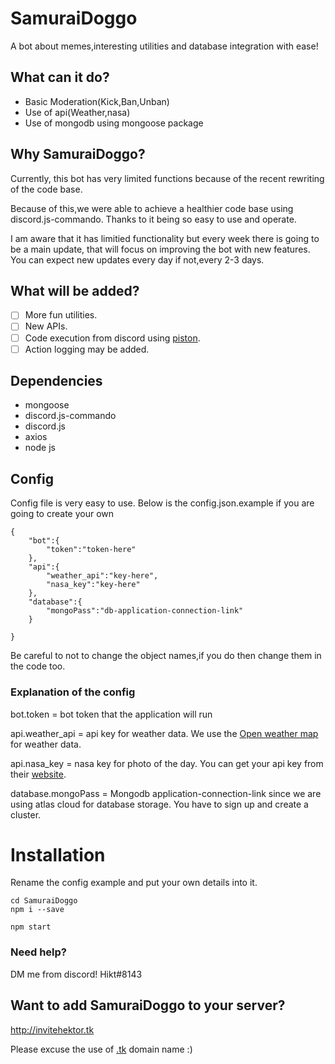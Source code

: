 # SamuraiDoggo
A bot about memes,interesting utilities and database integration with ease!

## What can it do?
- Basic Moderation(Kick,Ban,Unban)
- Use of api(Weather,nasa)
- Use of mongodb using mongoose package

## Why SamuraiDoggo?
Currently, this bot has very limited functions because of the recent rewriting of the code base.

Because of this,we were able to achieve a healthier code base using discord.js-commando. Thanks to it being so easy to use and operate.

I am aware that it has limitied functionality but every week there is going to be a main update, that will focus on improving the bot with new features. You can expect new updates every day if not,every 2-3 days.

## What will be added?
- [ ] More fun utilities.
- [ ] New APIs.
- [ ] Code execution from discord using [piston](https://github.com/engineer-man/piston).
- [ ] Action logging may be added.
## Dependencies
- mongoose
- discord.js-commando
- discord.js
- axios
- node js 


## Config
Config file is very easy to use. Below is the config.json.example if you are going to create your own
```
{
    "bot":{
        "token":"token-here"
    },
    "api":{
        "weather_api":"key-here",
        "nasa_key":"key-here"
    },
    "database":{
        "mongoPass":"db-application-connection-link"
    }

}
```
Be careful to not to change the object names,if you do then change them in the code too.


### Explanation of the config
bot.token = bot token that the application will run


api.weather_api = api key for weather data. We use the [Open weather map](https://openweathermap.org/) for weather data.


api.nasa_key = nasa key for photo of the day. You can get your api key from their [website](https://api.nasa.gov/).

database.mongoPass = Mongodb application-connection-link since we are using atlas cloud for database storage. You have to sign up and create a cluster.


# Installation
Rename the config example and put your own details into it.

```
cd SamuraiDoggo
npm i --save

npm start
```

### Need help?
DM me from discord! Hikt#8143

## Want to add SamuraiDoggo to your server?
http://invitehektor.tk

Please excuse the use of [.tk](https://en.wikipedia.org/wiki/.tk) domain name :)



